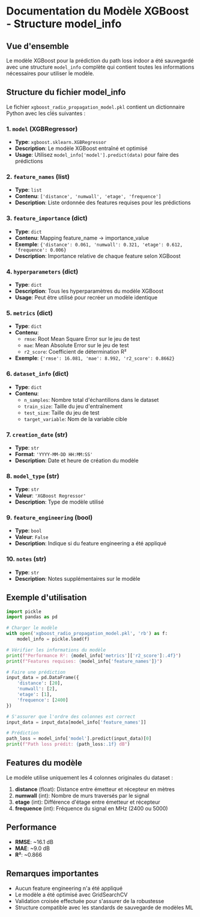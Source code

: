 # Documentation du Modèle XGBoost - Structure model_info

## Vue d'ensemble
Le modèle XGBoost pour la prédiction du path loss indoor a été sauvegardé avec une structure `model_info` complète qui contient toutes les informations nécessaires pour utiliser le modèle.

## Structure du fichier model_info

Le fichier `xgboost_radio_propagation_model.pkl` contient un dictionnaire Python avec les clés suivantes :

### 1. `model` (XGBRegressor)
- **Type**: `xgboost.sklearn.XGBRegressor`
- **Description**: Le modèle XGBoost entraîné et optimisé
- **Usage**: Utilisez `model_info['model'].predict(data)` pour faire des prédictions

### 2. `feature_names` (list)
- **Type**: `list`
- **Contenu**: `['distance', 'numwall', 'etage', 'frequence']`
- **Description**: Liste ordonnée des features requises pour les prédictions

### 3. `feature_importance` (dict)
- **Type**: `dict`
- **Contenu**: Mapping feature_name -> importance_value
- **Exemple**: `{'distance': 0.061, 'numwall': 0.321, 'etage': 0.612, 'frequence': 0.006}`
- **Description**: Importance relative de chaque feature selon XGBoost

### 4. `hyperparameters` (dict)
- **Type**: `dict`
- **Description**: Tous les hyperparamètres du modèle XGBoost
- **Usage**: Peut être utilisé pour recréer un modèle identique

### 5. `metrics` (dict)
- **Type**: `dict`
- **Contenu**:
  - `rmse`: Root Mean Square Error sur le jeu de test
  - `mae`: Mean Absolute Error sur le jeu de test  
  - `r2_score`: Coefficient de détermination R²
- **Exemple**: `{'rmse': 16.081, 'mae': 8.992, 'r2_score': 0.8662}`

### 6. `dataset_info` (dict)
- **Type**: `dict`
- **Contenu**:
  - `n_samples`: Nombre total d'échantillons dans le dataset
  - `train_size`: Taille du jeu d'entraînement
  - `test_size`: Taille du jeu de test
  - `target_variable`: Nom de la variable cible

### 7. `creation_date` (str)
- **Type**: `str`
- **Format**: `'YYYY-MM-DD HH:MM:SS'`
- **Description**: Date et heure de création du modèle

### 8. `model_type` (str)
- **Type**: `str`
- **Valeur**: `'XGBoost Regressor'`
- **Description**: Type de modèle utilisé

### 9. `feature_engineering` (bool)
- **Type**: `bool`
- **Valeur**: `False`
- **Description**: Indique si du feature engineering a été appliqué

### 10. `notes` (str)
- **Type**: `str`
- **Description**: Notes supplémentaires sur le modèle

## Exemple d'utilisation

```python
import pickle
import pandas as pd

# Charger le modèle
with open('xgboost_radio_propagation_model.pkl', 'rb') as f:
    model_info = pickle.load(f)

# Vérifier les informations du modèle
print(f"Performance R²: {model_info['metrics']['r2_score']:.4f}")
print(f"Features requises: {model_info['feature_names']}")

# Faire une prédiction
input_data = pd.DataFrame({
    'distance': [20],
    'numwall': [2],
    'etage': [1], 
    'frequence': [2400]
})

# S'assurer que l'ordre des colonnes est correct
input_data = input_data[model_info['feature_names']]

# Prédiction
path_loss = model_info['model'].predict(input_data)[0]
print(f"Path loss prédit: {path_loss:.1f} dB")
```

## Features du modèle

Le modèle utilise uniquement les 4 colonnes originales du dataset :

1. **distance** (float): Distance entre émetteur et récepteur en mètres
2. **numwall** (int): Nombre de murs traversés par le signal
3. **etage** (int): Différence d'étage entre émetteur et récepteur  
4. **frequence** (int): Fréquence du signal en MHz (2400 ou 5000)

## Performance

- **RMSE**: ~16.1 dB
- **MAE**: ~9.0 dB  
- **R²**: ~0.866

## Remarques importantes

- Aucun feature engineering n'a été appliqué
- Le modèle a été optimisé avec GridSearchCV
- Validation croisée effectuée pour s'assurer de la robustesse
- Structure compatible avec les standards de sauvegarde de modèles ML
